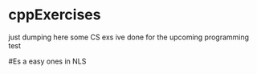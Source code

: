 # cppExercises
just dumping here some CS exs ive done for the upcoming programming test 

#Es a 
easy ones in NLS

